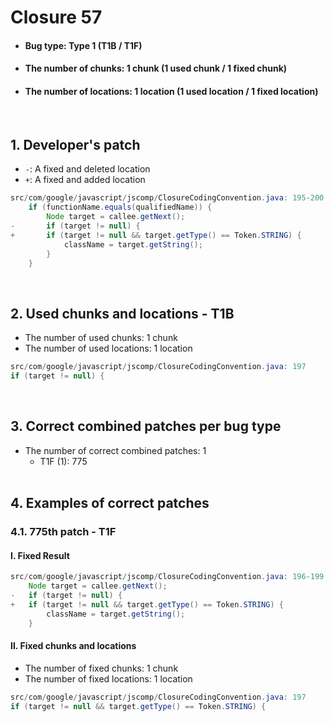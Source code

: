 # Closure 57
* <h4>Bug type: Type 1 (T1B / T1F)</h4>
* <h4>The number of chunks: 1 chunk (1 used chunk / 1 fixed chunk)</h4>
* <h4>The number of locations: 1 location (1 used location / 1 fixed location)</h4>
<br>

## 1. Developer's patch
* `-`: A fixed and deleted location
* `+`: A fixed and added location
```java
src/com/google/javascript/jscomp/ClosureCodingConvention.java: 195-200
    if (functionName.equals(qualifiedName)) {
        Node target = callee.getNext();
-       if (target != null) {
+       if (target != null && target.getType() == Token.STRING) {
            className = target.getString();
        }
    }
```
<br>

## 2. Used chunks and locations - T1B
* The number of used chunks: 1 chunk
* The number of used locations: 1 location
```java
src/com/google/javascript/jscomp/ClosureCodingConvention.java: 197
if (target != null) {
```
<br>

## 3. Correct combined patches per bug type
* The number of correct combined patches: 1
    * T1F (1): 775
<br><br>

## 4. Examples of correct patches
### 4.1. 775th patch - T1F
#### I. Fixed Result
```java
src/com/google/javascript/jscomp/ClosureCodingConvention.java: 196-199           
    Node target = callee.getNext();
-   if (target != null) {
+   if (target != null && target.getType() == Token.STRING) {
        className = target.getString();
    }
```

#### II. Fixed chunks and locations
* The number of fixed chunks: 1 chunk
* The number of fixed locations: 1 location
```java
src/com/google/javascript/jscomp/ClosureCodingConvention.java: 197
if (target != null && target.getType() == Token.STRING) {
```
<br><br>